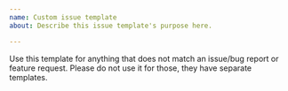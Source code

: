 ```yaml
---
name: Custom issue template
about: Describe this issue template's purpose here.

---
```


Use this template for anything that does not match an issue/bug report or feature request. Please do not use it for those, they have separate templates.
